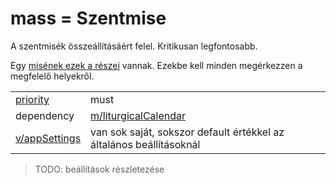 # mass = Szentmise

A szentmisék összeállításáért felel. Kritikusan legfontosabb.

Egy [misének ezek a részei](https://docs.google.com/document/d/1yxp0r2gVRcalQ8xiSsZ1fPsDkON7amSRdyOulyMM_Rg/edit?ts=606cc879#heading=h.hgwvu396we2s) vannak. Ezekbe kell minden megérkezzen a megfelelő helyekről.

|                                          |                                                              |
| ---------------------------------------- | ------------------------------------------------------------ |
| [priority](../definitions.md#priorities) | must                                                         |
| dependency                               | [m/liturgicalCalendar](liturgicalCalendar.md)                |
| [v/appSettings](../views/appSettings.md) | van sok saját, sokszor default értékkel az általános beállításoknál |

> TODO: beállítások részletezése



